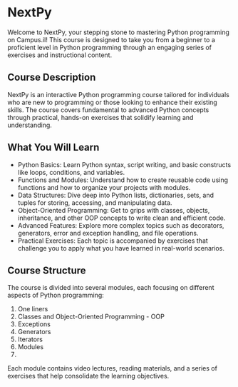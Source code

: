# NextPy
Welcome to NextPy, your stepping stone to mastering Python programming on Campus.il! This course is designed to take you from a beginner to a proficient level in Python programming through an engaging series of exercises and instructional content.

## Course Description
NextPy is an interactive Python programming course tailored for individuals who are new to programming or those looking to enhance their existing skills. The course covers fundamental to advanced Python concepts through practical, hands-on exercises that solidify learning and understanding.

## What You Will Learn
- Python Basics: Learn Python syntax, script writing, and basic constructs like loops, conditions, and variables.
- Functions and Modules: Understand how to create reusable code using functions and how to organize your projects with modules.
- Data Structures: Dive deep into Python lists, dictionaries, sets, and tuples for storing, accessing, and manipulating data.
- Object-Oriented Programming: Get to grips with classes, objects, inheritance, and other OOP concepts to write clean and efficient code.
- Advanced Features: Explore more complex topics such as decorators, generators, error and exception handling, and file operations.
- Practical Exercises: Each topic is accompanied by exercises that challenge you to apply what you have learned in real-world scenarios.

## Course Structure
The course is divided into several modules, each focusing on different aspects of Python programming:

1. One liners
2. Classes and Object-Oriented Programming - OOP
3. Exceptions
4. Generators
5. Iterators
6. Modules
7. 
Each module contains video lectures, reading materials, and a series of exercises that help consolidate the learning objectives.
